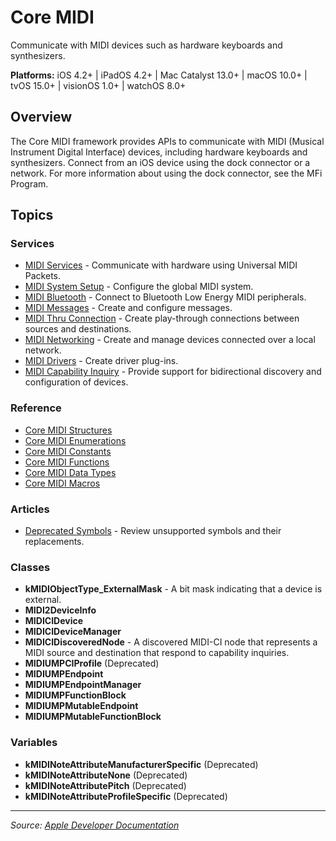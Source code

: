 # Core MIDI

Communicate with MIDI devices such as hardware keyboards and synthesizers.

**Platforms:** iOS 4.2+ | iPadOS 4.2+ | Mac Catalyst 13.0+ | macOS 10.0+ | tvOS 15.0+ | visionOS 1.0+ | watchOS 8.0+

## Overview

The Core MIDI framework provides APIs to communicate with MIDI (Musical Instrument Digital Interface) devices, including hardware keyboards and synthesizers. Connect from an iOS device using the dock connector or a network. For more information about using the dock connector, see the MFi Program.

## Topics

### Services
- [MIDI Services](https://developer.apple.com/documentation/coremidi/midi_services) - Communicate with hardware using Universal MIDI Packets.
- [MIDI System Setup](https://developer.apple.com/documentation/coremidi/midi_system_setup) - Configure the global MIDI system.
- [MIDI Bluetooth](https://developer.apple.com/documentation/coremidi/midi_bluetooth) - Connect to Bluetooth Low Energy MIDI peripherals.
- [MIDI Messages](https://developer.apple.com/documentation/coremidi/midi_messages) - Create and configure messages.
- [MIDI Thru Connection](https://developer.apple.com/documentation/coremidi/midi_thru_connection) - Create play-through connections between sources and destinations.
- [MIDI Networking](https://developer.apple.com/documentation/coremidi/midi_networking) - Create and manage devices connected over a local network.
- [MIDI Drivers](https://developer.apple.com/documentation/coremidi/midi_drivers) - Create driver plug-ins.
- [MIDI Capability Inquiry](https://developer.apple.com/documentation/coremidi/midi_capability_inquiry) - Provide support for bidirectional discovery and configuration of devices.

### Reference
- [Core MIDI Structures](https://developer.apple.com/documentation/coremidi/core_midi_structures)
- [Core MIDI Enumerations](https://developer.apple.com/documentation/coremidi/core_midi_enumerations)
- [Core MIDI Constants](https://developer.apple.com/documentation/coremidi/core_midi_constants)
- [Core MIDI Functions](https://developer.apple.com/documentation/coremidi/core_midi_functions)
- [Core MIDI Data Types](https://developer.apple.com/documentation/coremidi/core_midi_data_types)
- [Core MIDI Macros](https://developer.apple.com/documentation/coremidi/core_midi_macros)

### Articles
- [Deprecated Symbols](https://developer.apple.com/documentation/coremidi/deprecated_symbols) - Review unsupported symbols and their replacements.

### Classes
- **kMIDIObjectType_ExternalMask** - A bit mask indicating that a device is external.
- **MIDI2DeviceInfo**
- **MIDICIDevice**
- **MIDICIDeviceManager**
- **MIDICIDiscoveredNode** - A discovered MIDI-CI node that represents a MIDI source and destination that respond to capability inquiries.
- **MIDIUMPCIProfile** (Deprecated)
- **MIDIUMPEndpoint**
- **MIDIUMPEndpointManager**
- **MIDIUMPFunctionBlock**
- **MIDIUMPMutableEndpoint**
- **MIDIUMPMutableFunctionBlock**

### Variables
- **kMIDINoteAttributeManufacturerSpecific** (Deprecated)
- **kMIDINoteAttributeNone** (Deprecated)
- **kMIDINoteAttributePitch** (Deprecated)
- **kMIDINoteAttributeProfileSpecific** (Deprecated)

---

*Source: [Apple Developer Documentation](https://developer.apple.com/documentation/CoreMIDI)*